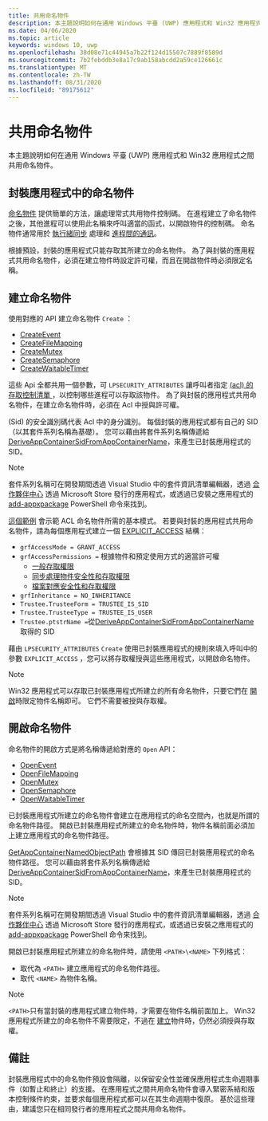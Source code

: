 ```yaml
---
title: 共用命名物件
description: 本主題說明如何在通用 Windows 平臺 (UWP) 應用程式和 Win32 應用程式之間共用命名物件。
ms.date: 04/06/2020
ms.topic: article
keywords: windows 10, uwp
ms.openlocfilehash: 38d08e71c44945a7b22f124d15507c7889f8589d
ms.sourcegitcommit: 7b2febddb3e8a17c9ab158abcdd2a59ce126661c
ms.translationtype: MT
ms.contentlocale: zh-TW
ms.lasthandoff: 08/31/2020
ms.locfileid: "89175612"
---
```

# <a name="sharing-named-objects"></a>共用命名物件

本主題說明如何在通用 Windows 平臺 (UWP) 應用程式和 Win32 應用程式之間共用命名物件。

## <a name="named-objects-in-packaged-applications"></a>封裝應用程式中的命名物件

[命名物件](/windows/win32/sync/object-names) 提供簡單的方法，讓處理常式共用物件控制碼。 在進程建立了命名物件之後，其他進程可以使用此名稱來呼叫適當的函式，以開啟物件的控制碼。 命名物件通常用於 [執行緒同步](/windows/win32/sync/interprocess-synchronization) 處理和 [進程間的通訊](./interprocess-communication.md)。

根據預設，封裝的應用程式只能存取其所建立的命名物件。 為了與封裝的應用程式共用命名物件，必須在建立物件時設定許可權，而且在開啟物件時必須限定名稱。

## <a name="creating-named-objects"></a>建立命名物件

使用對應的 API 建立命名物件 `Create` ：

* [CreateEvent](/windows/win32/api/synchapi/nf-synchapi-createeventexw)
* [CreateFileMapping](/windows/win32/api/memoryapi/nf-memoryapi-createfilemappingw)
* [CreateMutex](/windows/win32/api/synchapi/nf-synchapi-createmutexexw)
* [CreateSemaphore](/windows/win32/api/synchapi/nf-synchapi-createsemaphoreexw)
* [CreateWaitableTimer](/windows/win32/api/synchapi/nf-synchapi-createwaitabletimerexw)

這些 Api 全都共用一個參數，可 `LPSECURITY_ATTRIBUTES` 讓呼叫者指定 [ (acl) 的存取控制清單 ](/previous-versions/windows/desktop/legacy/aa379560(v=vs.85)) ，以控制哪些進程可以存取該物件。 為了與封裝的應用程式共用命名物件，在建立命名物件時，必須在 Acl 中授與許可權。

 (Sid) 的安全識別碼代表 Acl 中的身分識別。 每個封裝的應用程式都有自己的 SID （以其套件系列名稱為基礎）。 您可以藉由將套件系列名稱傳遞給 [DeriveAppContainerSidFromAppContainerName](/windows/win32/api/userenv/nf-userenv-deriveappcontainersidfromappcontainername)，來產生已封裝應用程式的 SID。

> [!NOTE]
> 套件系列名稱可在開發期間透過 Visual Studio 中的套件資訊清單編輯器，透過 [合作夥伴中心](../publish/view-app-identity-details.md) 透過 Microsoft Store 發行的應用程式，或透過已安裝之應用程式的 [add-appxpackage](/powershell/module/appx/get-appxpackage?view=win10-ps) PowerShell 命令來找到。

[這個範例](/windows/win32/api/securityappcontainer/nf-securityappcontainer-getappcontainernamedobjectpath#examples) 會示範 ACL 命名物件所需的基本模式。 若要與封裝的應用程式共用命名物件，請為每個應用程式建立一個 [EXPLICIT_ACCESS](/windows/win32/api/accctrl/ns-accctrl-explicit_access_w) 結構：

* `grfAccessMode = GRANT_ACCESS`
* `grfAccessPermissions =` 根據物件和預定使用方式的適當許可權
    * [一般存取權限](/windows/win32/secauthz/generic-access-rights)
    * [同步處理物件安全性和存取權限](/windows/win32/sync/synchronization-object-security-and-access-rights)
    * [檔案對應安全性和存取權限](/windows/win32/memory/file-mapping-security-and-access-rights)
* `grfInheritance = NO_INHERITANCE`
* `Trustee.TrusteeForm = TRUSTEE_IS_SID`
* `Trustee.TrusteeType = TRUSTEE_IS_USER`
* `Trustee.ptstrName =`從[DeriveAppContainerSidFromAppContainerName](/windows/win32/api/userenv/nf-userenv-deriveappcontainersidfromappcontainername)取得的 SID

藉由 `LPSECURITY_ATTRIBUTES` `Create` 使用已封裝應用程式的規則來填入呼叫中的參數 `EXPLICIT_ACCESS` ，您可以將存取權授與這些應用程式，以開啟命名物件。

> [!NOTE]
> Win32 應用程式可以存取已封裝應用程式所建立的所有命名物件，只要它們在 [開啟](#opening-named-objects)時限定物件名稱即可。 它們不需要被授與存取權。

## <a name="opening-named-objects"></a>開啟命名物件

命名物件的開啟方式是將名稱傳遞給對應的 `Open` API：

* [OpenEvent](/windows/win32/api/synchapi/nf-synchapi-openeventw)
* [OpenFileMapping](/windows/win32/api/memoryapi/nf-memoryapi-openfilemappingw)
* [OpenMutex](/windows/win32/api/synchapi/nf-synchapi-openmutexw)
* [OpenSemaphore](/windows/win32/api/synchapi/nf-synchapi-opensemaphorew)
* [OpenWaitableTimer](/windows/win32/api/synchapi/nf-synchapi-openwaitabletimerw)

已封裝應用程式所建立的命名物件會建立在應用程式的命名空間內，也就是所謂的命名物件路徑。 開啟已封裝應用程式所建立的命名物件時，物件名稱前面必須加上建立應用程式的命名物件路徑。

[GetAppContainerNamedObjectPath](/windows/win32/api/securityappcontainer/nf-securityappcontainer-getappcontainernamedobjectpath) 會根據其 SID 傳回已封裝應用程式的命名物件路徑。 您可以藉由將套件系列名稱傳遞給 [DeriveAppContainerSidFromAppContainerName](/windows/win32/api/userenv/nf-userenv-deriveappcontainersidfromappcontainername)，來產生已封裝應用程式的 SID。

> [!NOTE]
> 套件系列名稱可在開發期間透過 Visual Studio 中的套件資訊清單編輯器，透過 [合作夥伴中心](../publish/view-app-identity-details.md) 透過 Microsoft Store 發行的應用程式，或透過已安裝之應用程式的 [add-appxpackage](/powershell/module/appx/get-appxpackage?view=win10-ps) PowerShell 命令來找到。

開啟已封裝應用程式所建立的命名物件時，請使用 `<PATH>\<NAME>` 下列格式：

* 取代為 `<PATH>` 建立應用程式的命名物件路徑。
* 取代 `<NAME>` 為物件名稱。

> [!NOTE]
> `<PATH>`只有當封裝的應用程式建立物件時，才需要在物件名稱前面加上。 Win32 應用程式所建立的命名物件不需要限定，不過在 [建立](#creating-named-objects)物件時，仍然必須授與存取權。

## <a name="remarks"></a>備註

封裝應用程式中的命名物件預設會隔離，以保留安全性並確保應用程式生命週期事件（如暫止和終止）的支援。 在應用程式之間共用命名物件會導入緊密系結和版本控制條件約束，並要求每個應用程式都可以在其生命週期中復原。 基於這些理由，建議您只在相同發行者的應用程式之間共用命名物件。